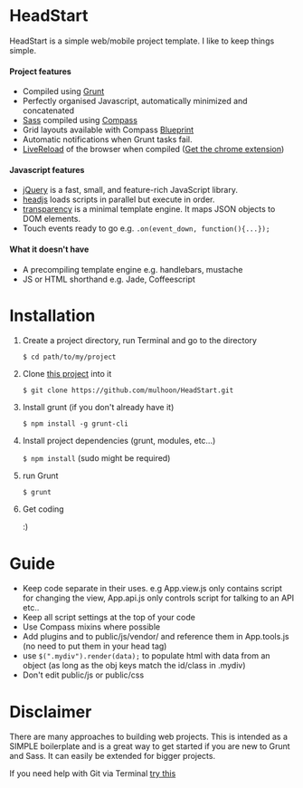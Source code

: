 HeadStart
========

HeadStart is a simple web/mobile project template. I like to keep things simple.

#### Project features

- Compiled using [Grunt](http://gruntjs.com/)
- Perfectly organised Javascript, automatically minimized and concatenated
- [Sass](http://sass-lang.com/) compiled using [Compass](http://compass-style.org/)
- Grid layouts available with Compass [Blueprint](http://compass-style.org/reference/blueprint/)
- Automatic notifications when Grunt tasks fail.
- [LiveReload](http://livereload.com/) of the browser when compiled ([Get the chrome extension](https://chrome.google.com/webstore/detail/livereload/jnihajbhpnppcggbcgedagnkighmdlei?hl=en))

#### Javascript features

- [jQuery](http://jquery.com/) is a fast, small, and feature-rich JavaScript library.
- [headjs](http://headjs.com/) loads scripts in parallel but execute in order.
- [transparency](http://leonidas.github.io/transparency/) is a minimal template engine. It maps JSON objects to DOM elements.
- Touch events ready to go e.g. `.on(event_down, function(){...});`


#### What it doesn't have

- A precompiling template engine e.g. handlebars, mustache
- JS or HTML shorthand e.g. Jade, Coffeescript


Installation
========
 
1. Create a project directory, run Terminal and go to the directory

	`$ cd path/to/my/project`

2. Clone [this project](https://github.com/mulhoon/HeadStart.git) into it

	`$ git clone https://github.com/mulhoon/HeadStart.git`

3. Install grunt (if you don't already have it)

	`$ npm install -g grunt-cli`

4. Install project dependencies (grunt, modules, etc...)

	`$ npm install` (sudo might be required)

5. run Grunt

	`$ grunt`

6. Get coding

	:)

Guide
========

- Keep code separate in their uses. e.g App.view.js only contains script for changing the view, App.api.js only controls script for talking to an API etc..
- Keep all script settings at the top of your code
- Use Compass mixins where possible
- Add plugins and to public/js/vendor/ and reference them in App.tools.js (no need to put them in your head tag) 
- use `$(".mydiv").render(data);` to populate html with data from an object (as long as the obj keys match the id/class in .mydiv)
- Don't edit public/js or public/css

Disclaimer
========

There are many approaches to building web projects. This is intended as a SIMPLE boilerplate and is a great way to get started if you are new to Grunt and Sass. It can easily be extended for bigger projects.

If you need help with Git via Terminal [try this](http://shaun.boyblack.co.za/blog/2009/03/14/getting-started-with-git-on-mac-os-x/)
